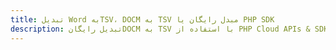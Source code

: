 ---title: تبدیل Word بهTSV، DOCM به TSV مبدل رایگان یا PHP SDKdescription: تبدیل رایگانDOCM به TSV با استفاده از PHP Cloud APIs & SDK. همچنین اسناد Microsoft Word و OpenOffice را در Cloud ایجاد، ویرایش و رندر کنید.---